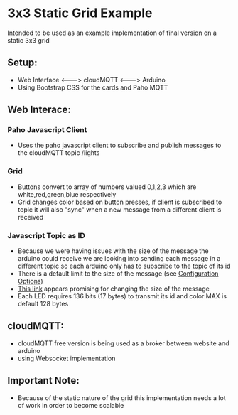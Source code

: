 # 3x3 Static Grid Example
Intended to be used as an example implementation of final version on a static 3x3 grid

## Setup:
  - Web Interface <---> cloudMQTT <---> Arduino
  - Using Bootstrap CSS for the cards and Paho MQTT

## Web Interace:
### Paho Javascript Client
  - Uses the paho javascript client to subscribe and publish messages to the cloudMQTT topic /lights
### Grid
  - Buttons convert to array of numbers valued 0,1,2,3 which are white,red,green,blue respectively
  - Grid changes color based on button presses, if client is subscribed to topic it will also "sync" when a new message from a different client is received
### Javascript Topic as ID
  - Because we were having issues with the size of the message the arduino could receive we are looking into sending each message in a different topic so each arduino only has to subscribe to the topic of its id
  - There is a default limit to the size of the message (see [Configuration Options](https://pubsubclient.knolleary.net/api.html#configoptions))
  - [This link](https://github.com/knolleary/pubsubclient/issues/501) appears promising for changing the size of the message
  - Each LED requires 136 bits (17 bytes) to transmit its id and color MAX is default 128 bytes

## cloudMQTT:
  - cloudMQTT free version is being used as a broker between website and arduino
  - using Websocket implementation
  
## Important Note:
  - Because of the static nature of the grid this implementation needs a lot of work in order to become scalable
